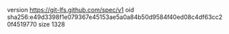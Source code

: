 version https://git-lfs.github.com/spec/v1
oid sha256:e49d3398f1e079367e45153ae5a0a84b50d9584f40ed08c4df63cc20f4519770
size 1328
